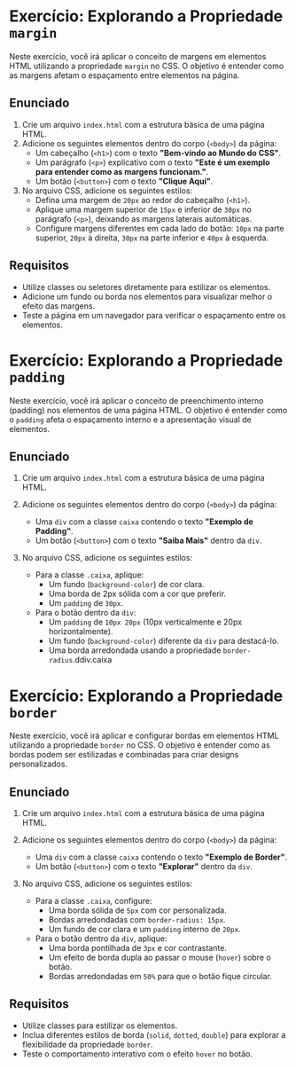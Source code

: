 # Exercício: Explorando a Propriedade `margin`

Neste exercício, você irá aplicar o conceito de margens em elementos HTML utilizando a propriedade `margin` no CSS. O objetivo é entender como as margens afetam o espaçamento entre elementos na página.

## Enunciado

1. Crie um arquivo `index.html` com a estrutura básica de uma página HTML.
2. Adicione os seguintes elementos dentro do corpo (`<body>`) da página:
   - Um cabeçalho (`<h1>`) com o texto **"Bem-vindo ao Mundo do CSS"**.
   - Um parágrafo (`<p>`) explicativo com o texto **"Este é um exemplo para entender como as margens funcionam."**.
   - Um botão (`<button>`) com o texto **"Clique Aqui"**.
3. No arquivo CSS, adicione os seguintes estilos:
   - Defina uma margem de `20px` ao redor do cabeçalho (`<h1>`).
   - Aplique uma margem superior de `15px` e inferior de `30px` no parágrafo (`<p>`), deixando as margens laterais automáticas.
   - Configure margens diferentes em cada lado do botão: `10px` na parte superior, `20px` à direita, `30px` na parte inferior e `40px` à esquerda.

## Requisitos
- Utilize classes ou seletores diretamente para estilizar os elementos.
- Adicione um fundo ou borda nos elementos para visualizar melhor o efeito das margens.
- Teste a página em um navegador para verificar o espaçamento entre os elementos.



# Exercício: Explorando a Propriedade `padding`

Neste exercício, você irá aplicar o conceito de preenchimento interno (padding) nos elementos de uma página HTML. O objetivo é entender como o `padding` afeta o espaçamento interno e a apresentação visual de elementos.

## Enunciado

1. Crie um arquivo `index.html` com a estrutura básica de uma página HTML.
2. Adicione os seguintes elementos dentro do corpo (`<body>`) da página:
   - Uma `div` com a classe `caixa` contendo o texto **"Exemplo de Padding"**.
   - Um botão (`<button>`) com o texto **"Saiba Mais"** dentro da `div`.

3. No arquivo CSS, adicione os seguintes estilos:
   - Para a classe `.caixa`, aplique:
     - Um fundo (`background-color`) de cor clara.
     - Uma borda de 2px sólida com a cor que preferir.
     - Um `padding` de `30px`.
   - Para o botão dentro da `div`:
     - Um `padding` de `10px 20px` (10px verticalmente e 20px horizontalmente).
     - Um fundo (`background-color`) diferente da `div` para destacá-lo.
     - Uma borda arredondada usando a propriedade `border-radius`.ddiv.caixa




# Exercício: Explorando a Propriedade `border`

Neste exercício, você irá aplicar e configurar bordas em elementos HTML utilizando a propriedade `border` no CSS. O objetivo é entender como as bordas podem ser estilizadas e combinadas para criar designs personalizados.

## Enunciado

1. Crie um arquivo `index.html` com a estrutura básica de uma página HTML.
2. Adicione os seguintes elementos dentro do corpo (`<body>`) da página:
   - Uma `div` com a classe `caixa` contendo o texto **"Exemplo de Border"**.
   - Um botão (`<button>`) com o texto **"Explorar"** dentro da `div`.

3. No arquivo CSS, adicione os seguintes estilos:
   - Para a classe `.caixa`, configure:
     - Uma borda sólida de `5px` com cor personalizada.
     - Bordas arredondadas com `border-radius: 15px`.
     - Um fundo de cor clara e um `padding` interno de `20px`.
   - Para o botão dentro da `div`, aplique:
     - Uma borda pontilhada de `3px` e cor contrastante.
     - Um efeito de borda dupla ao passar o mouse (`hover`) sobre o botão.
     - Bordas arredondadas em `50%` para que o botão fique circular.

## Requisitos
- Utilize classes para estilizar os elementos.
- Inclua diferentes estilos de borda (`solid`, `dotted`, `double`) para explorar a flexibilidade da propriedade `border`.
- Teste o comportamento interativo com o efeito `hover` no botão.